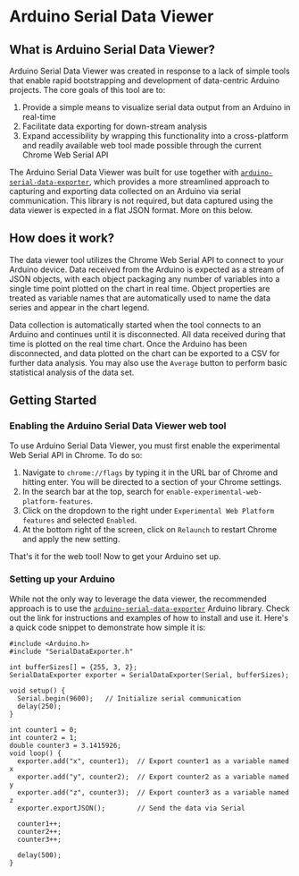 # Arduino Serial Data Viewer

## What is Arduino Serial Data Viewer?
Arduino Serial Data Viewer was created in response to a lack of simple tools that enable rapid bootstrapping and development of data-centric Arduino projects. The core goals of this tool are to:
1. Provide a simple means to visualize serial data output from an Arduino in real-time
2. Facilitate data exporting for down-stream analysis
3. Expand accessibility by wrapping this functionality into a cross-platform and readily available web tool made possible through the current Chrome Web Serial API

The Arduino Serial Data Viewer was built for use together with [`arduino-serial-data-exporter`](https://github.com/lyvewave/arduino-serial-data-exporter), which provides a more streamlined approach to capturing and exporting data collected on an Arduino via serial communication. This library is not required, but data captured using the data viewer is expected in a flat JSON format. More on this below.

## How does it work?
The data viewer tool utilizes the Chrome Web Serial API to connect to your Arduino device. Data received from the Arduino is expected as a stream of JSON objects, with each object packaging any number of variables into a single time point plotted on the chart in real time. Object properties are treated as variable names that are automatically used to name the data series and appear in the chart legend.

Data collection is automatically started when the tool connects to an Arduino and continues until it is disconnected. All data received during that time is plotted on the real time chart. Once the Arduino has been disconnected, and data plotted on the chart can be exported to a CSV for further data analysis. You may also use the `Average` button to perform basic statistical analysis of the data set.

## Getting Started
### Enabling the Arduino Serial Data Viewer web tool
To use Arduino Serial Data Viewer, you must first enable the experimental Web Serial API in Chrome. To do so:
1. Navigate to `chrome://flags` by typing it in the URL bar of Chrome and hitting enter. You will be directed to a section of your Chrome settings.
2. In the search bar at the top, search for `enable-experimental-web-platform-features`.
3. Click on the dropdown to the right under `Experimental Web Platform features` and selected `Enabled`.
4. At the bottom right of the screen, click on `Relaunch` to restart Chrome and apply the new setting.

That's it for the web tool! Now to get your Arduino set up.

### Setting up your Arduino
While not the only way to leverage the data viewer, the recommended approach is to use the [`arduino-serial-data-exporter`](https://github.com/lyvewave/arduino-serial-data-exporter) Arduino library. Check out the link for instructions and examples of how to install and use it. Here's a quick code snippet to demonstrate how simple it is:

```
#include <Arduino.h>
#include "SerialDataExporter.h"

int bufferSizes[] = {255, 3, 2};
SerialDataExporter exporter = SerialDataExporter(Serial, bufferSizes);

void setup() {
  Serial.begin(9600);   // Initialize serial communication
  delay(250);
}

int counter1 = 0;
int counter2 = 1;
double counter3 = 3.1415926;
void loop() {
  exporter.add("x", counter1);  // Export counter1 as a variable named x
  exporter.add("y", counter2);  // Export counter2 as a variable named y
  exporter.add("z", counter3);  // Export counter3 as a variable named z
  exporter.exportJSON();        // Send the data via Serial

  counter1++;
  counter2++;
  counter3++;

  delay(500);
}
```
